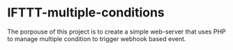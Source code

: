 # IFTTT-multiple-conditions
The porpouse of this project is to create a simple web-server that uses PHP to manage multiple condition to trigger webhook based event.
